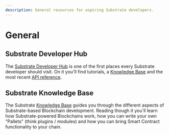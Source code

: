 ```yaml
---
description: General resources for aspiring Substrate developers.
---
```


# General

## Substrate Developer Hub

The [Substrate Developer Hub](https://substrate.dev/) is one of the first places every Substrate developer should visit. On it you'll find tutorials, a [Knowledge Base](https://substrate.dev/docs/en/) and the most recent [API reference](https://substrate.dev/rustdocs/).

## Substrate Knowledge Base

The Substrate [Knowledge Base](https://substrate.dev/docs/en/) guides you through the different aspects of Substrate-based Blockchain development. Reading though it you'll learn how Substrate-powered Blockchains work, how you can write your own "Pallets" \(think plugins / modules\) and how you can bring Smart Contract functionality to your chain.

